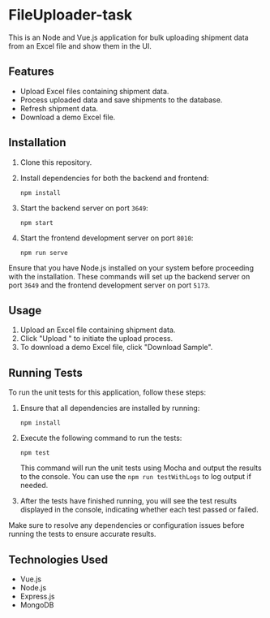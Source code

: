# FileUploader-task
This is an Node and Vue.js application for bulk uploading shipment data from an Excel file and show them in the UI.

## Features

- Upload Excel files containing shipment data.
- Process uploaded data and save shipments to the database.
- Refresh shipment data.
- Download a demo Excel file.

## Installation

1. Clone this repository.
2. Install dependencies for both the backend and frontend:
   
   ```
   npm install
   ```

4. Start the backend server on port `3649`:
   ```
   npm start
   ```
5. Start the frontend development server on port `8010`:
   ```
   npm run serve
   ```

Ensure that you have Node.js installed on your system before proceeding with the installation. These commands will set up the backend server on port `3649` and the frontend development server on port `5173`.

## Usage

1. Upload an Excel file containing shipment data.
2. Click "Upload " to initiate the upload process.
3. To download a demo Excel file, click "Download Sample".

## Running Tests

To run the unit tests for this application, follow these steps:

1. Ensure that all dependencies are installed by running:

   ```
   npm install
   ```

2. Execute the following command to run the tests:

   ```
   npm test
   ```

   This command will run the unit tests using Mocha and output the results to the console. You can use the `npm run testWithLogs` to log output if needed.

3. After the tests have finished running, you will see the test results displayed in the console, indicating whether each test passed or failed.

Make sure to resolve any dependencies or configuration issues before running the tests to ensure accurate results.

## Technologies Used

- Vue.js
- Node.js
- Express.js
- MongoDB
